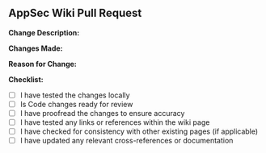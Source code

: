 ## AppSec Wiki Pull Request 

**Change Description:**

<!-- Describe the purpose of this wiki page and the changes made -->

**Changes Made:**

<!-- Provide a summary of the changes made to the wiki page -->

**Reason for Change:**

<!-- Explain why these changes were made and their significance -->

**Checklist:**

- [ ] I have tested the changes locally
- [ ] Is Code changes ready for review
- [ ] I have proofread the changes to ensure accuracy
- [ ] I have tested any links or references within the wiki page
- [ ] I have checked for consistency with other existing pages (if applicable)
- [ ] I have updated any relevant cross-references or documentation
